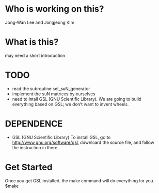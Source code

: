 Who is working on this?
======================
Jong-Wan Lee and Jongjeong Kim 


What is this?
=============
may need a short introduction


TODO
====

* read the subroutine set_suN_generator
* implement the suN matrices by ourselves
* need to intall GSL (GNU Scientific Library). We are going to build everything based on GSL; we don't want to invent wheels.

DEPENDENCE
==========

* GSL (GNU Scientific Library)
To install GSL, go to http://www.gnu.org/software/gsl, downloard the source file, and follow the instruction in there.


Get Started
===========
Once you get GSL installed, the make command will do everything for you.
$make
